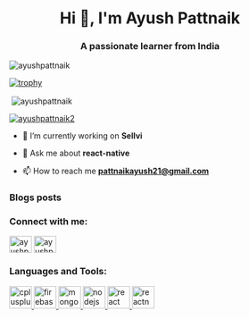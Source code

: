 <h1 align="center">Hi 👋, I'm Ayush Pattnaik</h1>
<h3 align="center">A passionate learner from India</h3>

<p align="left"> <img src="https://komarev.com/ghpvc/?username=ayushpattnaik&label=Profile%20views&color=0e75b6&style=flat" alt="ayushpattnaik" /> </p>

[![trophy](https://github-profile-trophy.vercel.app/?username=ayushpattnaik&theme=monokai)](https://github.com/ryo-ma/github-profile-trophy)

<p>&nbsp;<img align="center" src="https://github-readme-stats.vercel.app/api?username=ayushpattnaik&show_icons=true" alt="ayushpattnaik" /></p>


<p align="left"> <a href="https://twitter.com/ayushpattnaik2" target="blank"><img src="https://img.shields.io/twitter/follow/ayushpattnaik2?logo=twitter&style=for-the-badge" alt="ayushpattnaik2" /></a> </p>

- 🔭 I’m currently working on **Sellvi**

- 💬 Ask me about **react-native**

- 📫 How to reach me **pattnaikayush21@gmail.com**

### Blogs posts
<!-- BLOG-POST-LIST:START -->
<!-- BLOG-POST-LIST:END -->

<p align="left">
<h3 align="left">Connect with me:</h3>
<a href="https://dev.to/ayushpattnaik" target="blank"><img align="center" src="https://cdn.jsdelivr.net/npm/simple-icons@3.0.1/icons/dev-dot-to.svg" alt="ayushpattnaik" height="30" width="40" /></a>
<a href="https://twitter.com/ayushpattnaik2" target="blank"><img align="center" src="https://cdn.jsdelivr.net/npm/simple-icons@3.0.1/icons/twitter.svg" alt="ayushpattnaik2" height="30" width="40" /></a>
</p>



<h3 align="left">Languages and Tools:</h3>
<p align="left"> <a href="https://www.w3schools.com/cpp/" target="_blank"> <img src="https://devicons.github.io/devicon/devicon.git/icons/cplusplus/cplusplus-original.svg" alt="cplusplus" width="40" height="40"/> </a> <a href="https://firebase.google.com/" target="_blank"> <img src="https://www.vectorlogo.zone/logos/firebase/firebase-icon.svg" alt="firebase" width="40" height="40"/> </a> <a href="https://www.mongodb.com/" target="_blank"> <img src="https://devicons.github.io/devicon/devicon.git/icons/mongodb/mongodb-original-wordmark.svg" alt="mongodb" width="40" height="40"/> </a> <a href="https://nodejs.org" target="_blank"> <img src="https://devicons.github.io/devicon/devicon.git/icons/nodejs/nodejs-original-wordmark.svg" alt="nodejs" width="40" height="40"/> </a> <a href="https://reactjs.org/" target="_blank"> <img src="https://devicons.github.io/devicon/devicon.git/icons/react/react-original-wordmark.svg" alt="react" width="40" height="40"/> </a> <a href="https://reactnative.dev/" target="_blank"> <img src="https://reactnative.dev/img/header_logo.svg" alt="reactnative" width="40" height="40"/> </a> </p>



